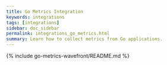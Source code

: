 ```yaml
---
title: Go Metrics Integration
keywords: integrations
tags: [integrations]
sidebar: doc_sidebar
permalink: integrations_go_metrics.html
summary: Learn how to collect metrics from Go applications.
---
```


{% include go-metrics-wavefront/README.md %}
